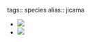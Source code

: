 tags:: species
alias:: jicama

- ![](https://peach-geographical-bat-397.mypinata.cloud/ipfs/QmbY8D5ascDfw7tRbSSXgC8aEigGhM6tDhBgfawyif3nvc)
- ![](https://peach-geographical-bat-397.mypinata.cloud/ipfs/QmbY8D5ascDfw7tRbSSXgC8aEigGhM6tDhBgfawyif3nvc)